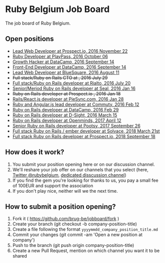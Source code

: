# Ruby Belgium Job Board

The job board of Ruby Belgium.

## Open positions

* [Lead Web Developer at Prospect.io, 2016 November 22](20161122_prospectio_lead_web_developer.md)
* [Ruby Developer at PlayPass, 2016 October 06](20161006_playpass_ruby_developer.md)
* [Growth Hacker at DataCamp, 2016 September 14](20160914_datacamp_growth_hacker.md)
* [Front-End Developer at DataCamp, 2016 September 14](20160914_datacamp_front_end_developer.md)
* [Lead Web Developer at BlueSquare, 2016 August 11](20160811_bluesquare_lead_dev_brussels.md)
* ~~Full stack/Ruby on Rails CTO at <removed>, 2016 July 29~~
* [Full stack/Ruby on Rails developer at Rialto, 2016 July 20](20160720_RIALTO_fullstackdev.md)
* [Senior/Meriod Ruby on Rails developer at Seal, 2016 Jan 16](20160116_seal_senior_medior_ruby_rails_developer.md)
* ~~Ruby on Rails developer at Prospect.io <removed>, 2016 Jan 18~~
* [Rails/React.js developer at PieSync.com, 2016 Jan 28](20160128_piesync_rails_react_developer.md)
* [Ruby and Angular.js lead developer at Commuty, 2016 Feb 12](20160212_commuty_rails_js_angular_lead_developer.md)
* [Ruby on Rails developer at DataCamp, 2016 Feb 29](20160225_datacamp_fullstack_engineer.md)
* [Ruby on Rails developer at D-Sight, 2016 March 15](20160315_dsight_rails_developer.md)
* [Ruby on Rails developer at Openminds, 2017 April 12](20170412_openminds_rails_developer.md)
* [Senior Ruby on Rails developer at Pootsy, 2017 September 26](20170926_pootsy_senior_rails_developer.md)
* [Full stack Ruby on Rails / ember developer at Solvace, 2018 March 21st](20180321_solvace_full_stack_ruby_on_rails_ember_developer.md)
* [Full stack Ruby on Rails developer at Prospect.io, 2018 September 18](https://prospect.io/jobs/full-stack-developer)

## How does it work?

1. You submit your position opening here or on our discussion channel.
2. We'll reshare your job offer on our channels that you select (here, [Twitter @rubybelgium](https://twitter.com/rubybelgium),
  [dedicated disscussion channel](https://rubyburgers.slack.com/messages/jobs/details/))
3. If you find the gem you're looking for thanks to us, you pay a small fee of 100EUR and support the association
4. If you don't play nice, neither will we the next time.

## How to submit a position opening?

1. Fork it ( https://github.com/brug-be/jobboard/fork )
2. Create your branch (git checkout -b company-position-title)
3. Create a file following the format `yyyymmdd_company_position_title.md`
4. Commit your changes (git commit -am 'Open a new position at company')
5. Push to the branch (git push origin company-position-title)
6. Create a new Pull Request, mention on which channel you want it to be shared
